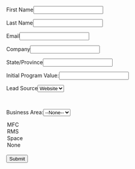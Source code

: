 <!--  ----------------------------------------------------------------------  -->
<!--  NOTE: Please add the following <META> element to your page <HEAD>.      -->
<!--  If necessary, please modify the charset parameter to specify the        -->
<!--  character set of your HTML page.                                        -->
<!--  ----------------------------------------------------------------------  -->

<META HTTP-EQUIV="Content-type" CONTENT="text/html; charset=UTF-8">

<!--  ----------------------------------------------------------------------  -->
<!--  NOTE: Please add the following <FORM> element to your page.             -->
<!--  ----------------------------------------------------------------------  -->

<form action="https://test.salesforce.com/servlet/servlet.WebToLead?encoding=UTF-8" method="POST">

<input type=hidden name="oid" value="00D3R0000008hfP">
<input type=hidden name="retURL" value="https://www.lockheedmartin.com/en-us/index.html">

<!--  ----------------------------------------------------------------------  -->
<!--  NOTE: These fields are optional debugging elements. Please uncomment    -->
<!--  these lines if you wish to test in debug mode.                          -->
<!--  <input type="hidden" name="debug" value=1>                              -->
<!--  <input type="hidden" name="debugEmail"                                  -->
<!--  value="jdelucas@salesforce.com">                                        -->
<!--  ----------------------------------------------------------------------  -->

<label for="first_name">First Name</label><input  id="first_name" maxlength="40" name="first_name" size="20" type="text" /><br>

<label for="last_name">Last Name</label><input  id="last_name" maxlength="80" name="last_name" size="20" type="text" /><br>

<label for="email">Email</label><input  id="email" maxlength="80" name="email" size="20" type="text" /><br>

<label for="company">Company</label><input  id="company" maxlength="40" name="company" size="20" type="text" /><br>

<label for="state">State/Province</label><input  id="state" maxlength="20" name="state" size="20" type="text" /><br>

Initial Program Value:<input  id="00N3R000000uXgY" name="00N3R000000uXgY" size="20" type="text" /><br>

<label for="lead_source">Lead Source</label><select  id="lead_source" name="lead_source"> <input type="hidden" name="lead_source"> <option value="Website">Website</option>

</select><br>
  

Business Area:<select  id="00N3R000000uXgd" name="00N3R000000uXgd" title="Business Area"><option value="">--None--</option><option value="Aero">Aero</option>
<option value="MFC">MFC</option>
<option value="RMS">RMS</option>
<option value="Space">Space</option>
<option value="None">None</option>
</select><br>
<input type="submit" name="submit">

</form>
